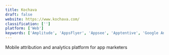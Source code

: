 ```yaml
---
title: Kochava
draft: false 
website: https://www.kochava.com/
classification: ['']
platform: ['Web']
keywords: ['Amplitude', 'AppsFlyer', 'Appsee', 'Apptentive', 'Google Analytics', 'Heap', 'Localytics', 'Metaps', 'Notificare', 'Ogury', 'Optimizely', 'Pendo', 'Roambi Analytics', 'Smartlook', 'UXCam', 'WalkMe', 'Wi-Fi Alive', 'Yozio', 'adjust', 'inapptics', 'mightysignal']
---
```

Mobile attribution and analytics platform for app marketers